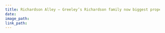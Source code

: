 ```yaml
---
title: Richardson Alley — Greeley’s Richardson family now biggest property owner downtown
date:
image_path:
link_path:
---
```

